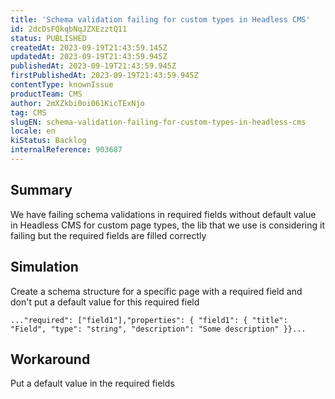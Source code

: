 ```yaml
---
title: 'Schema validation failing for custom types in Headless CMS'
id: 2dcDsFQkqbNqJZXEzztQ11
status: PUBLISHED
createdAt: 2023-09-19T21:43:59.145Z
updatedAt: 2023-09-19T21:43:59.945Z
publishedAt: 2023-09-19T21:43:59.945Z
firstPublishedAt: 2023-09-19T21:43:59.945Z
contentType: knownIssue
productTeam: CMS
author: 2mXZkbi0oi061KicTExNjo
tag: CMS
slugEN: schema-validation-failing-for-custom-types-in-headless-cms
locale: en
kiStatus: Backlog
internalReference: 903687
---
```


## Summary



We have failing schema validations in required fields without default value in Headless CMS for custom page types, the lib that we use is considering it failing but the required fields are filled correctly


##

## Simulation



Create a schema structure for a specific page with a required field and don't put a default value for this required field


    ..."required": ["field1"],"properties": { "field1": { "title": "Field", "type": "string", "description": "Some description" }}...



##

## Workaround


Put a default value in the required fields





